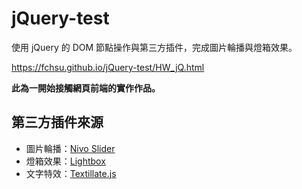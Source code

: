 # jQuery-test
使用 jQuery 的 DOM 節點操作與第三方插件，完成圖片輪播與燈箱效果。

https://fchsu.github.io/jQuery-test/HW_jQ.html

**此為一開始接觸網頁前端的實作作品。**

## 第三方插件來源
- 圖片輪播：[Nivo Slider](https://github.com/Codeinwp/Nivo-Slider-jQuery)
- 燈箱效果：[Lightbox](http://lokeshdhakar.com/projects/lightbox2/)
- 文字特效：[Textillate.js](http://textillate.js.org/)